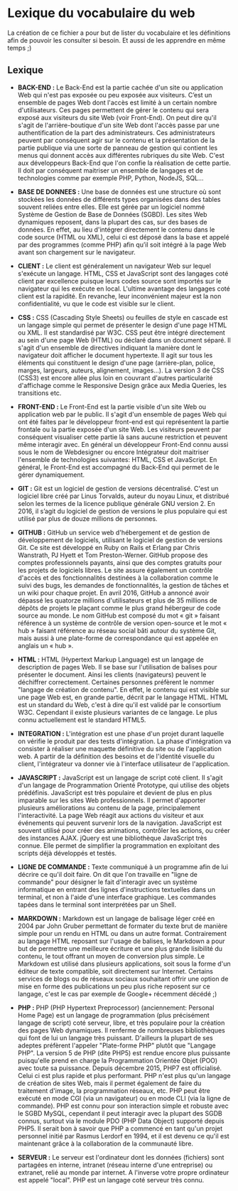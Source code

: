 # Lexique du vocabulaire du web

La création de ce fichier a pour but de lister du vocabulaire et les définitions afin de pouvoir les consulter si besoin.
Et aussi de les apprendre en même temps ;)

## Lexique

- **BACK-END :**
Le Back-End est la partie cachée d'un site ou application Web qui n'est pas exposée ou peu exposée aux visiteurs.
C’est un ensemble de pages Web dont l'accès est limité à un certain nombre d'utilisateurs. Ces pages permettent de gérer le contenu qui sera exposé aux visiteurs du site Web (voir Front-End).
On peut dire qu'il s'agit de l'arrière-boutique d'un site Web dont l'accès passe par une authentification de la part des administrateurs.
Ces administrateurs peuvent par conséquent agir sur le contenu et la présentation de la partie publique via une sorte de panneau de gestion qui contient les menus qui donnent accès aux différentes rubriques du site Web.
C'est aux développeurs Back-End que l'on confie la réalisation de cette partie. Il doit par conséquent maitriser un ensemble de langages et de technologies comme par exemple PHP, Python, NodeJS, SQL... 

- **BASE DE DONNEES :**
Une base de données est une structure où sont stockées les données de différents types organisées dans des tables souvent reliées entre elles. Elle est gérée par un logiciel nommé Système de Gestion de Base de Données (SGBD).
Les sites Web dynamiques reposent, dans la plupart des cas, sur des bases de données. En effet, au lieu d'intégrer directement le contenu dans le code source (HTML ou XML), celui ci est déposé dans la base et appelé par des programmes (comme PHP) afin qu’il soit intégré à la page Web avant son chargement sur le navigateur.

- **CLIENT :**
Le client est généralement un navigateur Web sur lequel s'exécute un langage.
HTML, CSS et JavaScript sont des langages coté client par excellence puisque leurs codes source sont importés sur le navigateur qui les exécute en local.
L'ultime avantage des langages coté client est la rapidité. En revanche, leur inconvénient majeur est la non confidentialité, vu que le code est visible sur le client.

- **CSS :**
CSS (Cascading Style Sheets) ou feuilles de style en cascade est un langage simple qui permet de présenter le design d'une page HTML ou XML. Il est standardisé par W3C.
CSS peut être intégré directement au sein d'une page Web (HTML) ou déclaré dans un document séparé. Il s'agit d'un ensemble de directives indiquant la manière dont le navigateur doit afficher le document hypertexte. Il agit sur tous les éléments qui constituent le design d'une page (arrière-plan, police, marges, largeurs, auteurs, alignement, images...).
La version 3 de CSS (CSS3) est encore allée plus loin en couvrant d'autres particularité d'affichage comme le Responsive Design grâce aux Media Queries, les transitions etc.

- **FRONT-END :**
Le Front-End est la partie visible d'un site Web ou application web par le public. Il s'agit d'un ensemble de pages Web qui ont été faites par le développeur front-end est qui représentent la partie frontale ou la partie exposée d'un site Web. Les visiteurs peuvent par conséquent visualiser cette partie là sans aucune restriction et peuvent même interagir avec.
En général un développeur Front-End connu aussi sous le nom de Webdesigner ou encore Intégrateur doit maitriser l'ensemble de technologies suivantes: HTML, CSS et JavaScript.
En général, le Front-End est accompagné du Back-End qui permet de le gérer dynamiquement.

- **GIT :**
Git est un logiciel de gestion de versions décentralisé. C'est un logiciel libre créé par Linus Torvalds, auteur du noyau Linux, et distribué selon les termes de la licence publique générale GNU version 2. En 2016, il s’agit du logiciel de gestion de versions le plus populaire qui est utilisé par plus de douze millions de personnes.

- **GITHUB :**
GitHub un service web d'hébergement et de gestion de développement de logiciels, utilisant le logiciel de gestion de versions Git. Ce site est développé en Ruby on Rails et Erlang par Chris Wanstrath, PJ Hyett et Tom Preston-Werner. GitHub propose des comptes professionnels payants, ainsi que des comptes gratuits pour les projets de logiciels libres. Le site assure également un contrôle d'accès et des fonctionnalités destinées à la collaboration comme le suivi des bugs, les demandes de fonctionnalités, la gestion de tâches et un wiki pour chaque projet. 
En avril 2016, GitHub a annoncé avoir dépassé les quatorze millions d'utilisateurs et plus de 35 millions de dépôts de projets le plaçant comme le plus grand hébergeur de code source au monde. 
Le nom GitHub est composé du mot « git » faisant référence à un système de contrôle de version open-source et le mot « hub » faisant référence au réseau social bâti autour du système Git, mais aussi à une plate-forme de correspondance qui est appelée en anglais un « hub ».

- **HTML :**
HTML (Hypertext Markup Language) est un langage de description de pages Web. Il se base sur l'utilisation de balises pour présenter le document. Ainsi les clients (navigateurs) peuvent le déchiffrer correctement. Certaines personnes préfèrent le nommer "langage de création de contenu". En effet, le contenu qui est visible sur une page Web est, en grande partie, décrit par le langage HTML.
HTML est un standard du Web, c'est à dire qu'il est validé par le consortium W3C. Cependant il existe plusieurs variantes de ce langage. Le plus connu actuellement est le standard HTML5. 

- **INTEGRATION :**
L'intégration est une phase d'un projet durant laquelle on vérifie le produit par des tests d'intégration.
La phase d'intégration va consister à réaliser une maquette définitive du site ou de l'application web. A partir de la définition des besoins et de l'identité visuelle du client, l'intégrateur va donner vie à l'interface utilisateur de l'application.

- **JAVASCRIPT :**
JavaScript est un langage de script coté client. Il s'agit d'un langage de Programmation Orienté Prototype, qui utilise des objets prédéfinis.
JavaScript est très populaire et devient de plus en plus imparable sur les sites Web professionnels. Il permet d'apporter plusieurs améliorations au contenu de la page, principalement l'interactivité. La page Web réagit aux actions du visiteur et aux événements qui peuvent survenir lors de la navigation.
JavaScript est souvent utilisé pour créer des animations, contrôler les actions, ou créer des instances AJAX.
jQuery est une bibliothèque JavaScript très connue. Elle permet de simplifier la programmation en exploitant des scripts déjà développés et testés.

- **LIGNE DE COMMANDE :**
Texte communiqué à un programme afin de lui décrire ce qu'il doit faire. 
On dit que l'on travaille en "ligne de commande" pour désigner le fait d'interagir avec un système informatique en entrant des lignes d'instructions textuelles dans un terminal, et non à l'aide d'une interface graphique. Les commandes tapées dans le terminal sont interprétées par un Shell.

- **MARKDOWN :**
Markdown est un langage de balisage léger créé en 2004 par John Gruber permettant de formater du texte brut de manière simple pour un rendu en HTML ou dans un autre format.
Contrairement au langage HTML reposant sur l'usage de balises, le Markdown a pour but de permettre une meilleure écriture et une plus grande lisibilité du contenu, le tout offrant un moyen de conversion plus simple.
Le Markdown est utilisé dans plusieurs applications, soit sous la forme d'un éditeur de texte compatible, soit directement sur Internet. Certains services de blogs ou de réseaux sociaux souhaitant offrir une option de mise en forme des publications un peu plus riche reposent sur ce langage, c'est le cas par exemple de Google+ récemment décédé ;)

- **PHP :**
PHP (PHP Hypertext Preprocessor) (anciennement: Personal Home Page) est un langage de programmation (plus précisément langage de script) coté serveur, libre, et très populaire pour la création des pages Web dynamiques. Il renferme de nombreuses bibliothèques qui font de lui un langage très puissant. D'ailleurs la plupart de ses adeptes préfèrent l'appeler "Plate-forme PHP" plutôt que "Langage PHP".
La version 5 de PHP (dite PHP5) est rendue encore plus puissante puisqu'elle prend en charge la Programmation Orientée Objet (POO) avec toute sa puissance.
Depuis décembre 2015, PHP7 est officialisé. Celui ci est plus rapide et plus performant.
PHP n'est plus qu'un langage de création de sites Web, mais il permet également de faire du traitement d'image, la programmation réseaux, etc.
PHP peut être exécuté en mode CGI (via un navigateur) ou en mode CLI (via la ligne de commande).
PHP est connu pour son interaction simple et robuste avec le SGBD MySQL, cependant il peut interagir avec la plupart des SGDB connus, surtout via le module PDO (PHP Data Object) supporté depuis PHP5.
Il serait bon à savoir que PHP a commencé en tant qu'un projet personnel initié par Rasmus Lerdorf en 1994, et il est devenu ce qu'il est maintenant grâce à la collaboration de la communauté libre.

- **SERVEUR :**
Le serveur est l'ordinateur dont les données (fichiers) sont partagées en interne, intranet (réseau interne d'une entreprise) ou extranet, relié au monde par internet. A l'inverse votre propre ordinateur est appelé "local".
PHP est un langage coté serveur très connu.
